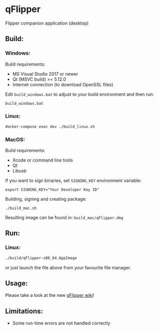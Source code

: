 # qFlipper

Flipper companion application (desktop)

## Build:
### Windows:

Build requirements:
- MS Visual Studio 2017 or newer
- Qt (MSVC build) >= 5.12.0
- Internet connection (to download OpenSSL files)

Edit `build_windows.bat` to adjust to your build environment and then run:
```cmd
build_windows.bat
```

### Linux:

```sh
docker-compose exec dev ./build_linux.sh
```

### MacOS:

Build requirements:

- Xcode or command line tools
- Qt
- Libusb

If you want to sign binaries, set `SIGNING_KEY` environment variable:

	export SIGNING_KEY="Your Developer Key ID"

Building, signing and creating package:

	./build_mac.sh

Resulting image can be found in: `build_mac/qFlipper.dmg`

## Run:

### Linux:
```sh
./build/qFlipper-x86_64.AppImage
```

or just launch the file above from your favourite file manager.

## Usage:

Please take a look at the new [qFlipper wiki](https://github.com/Flipper-Zero/qFlipper/wiki)!

## Limitations:

* Some run-time errors are not handled correctly

